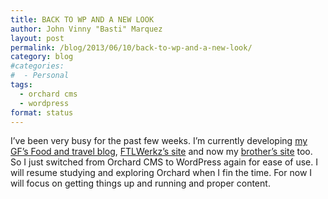 ```yaml
---
title: BACK TO WP AND A NEW LOOK
author: John Vinny "Basti" Marquez
layout: post
permalink: /blog/2013/06/10/back-to-wp-and-a-new-look/
category: blog
#categories:
#  - Personal
tags:
  - orchard cms
  - wordpress
format: status
---
```

I&#8217;ve been very busy for the past few weeks. I&#8217;m currently developing <a href="http://francherechan.com/" target="_blank">my GF&#8217;s Food and travel blog</a>, <a href="http://ftlwerkz.com/" target="_blank">FTLWerkz&#8217;s site</a> and now my <a href="http://rayvincentmarquez.com/" target="_blank">brother&#8217;s site</a> too. So I just switched from Orchard CMS to WordPress again for ease of use. I will resume studying and exploring Orchard when I fin the time. For now I will focus on getting things up and running and proper content.